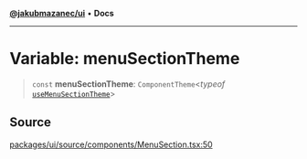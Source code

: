[**@jakubmazanec/ui**](../README.md) • **Docs**

---

# Variable: menuSectionTheme

> `const` **menuSectionTheme**: `ComponentTheme`\<_typeof_
> [`useMenuSectionTheme`](../functions/useMenuSectionTheme.md)\>

## Source

[packages/ui/source/components/MenuSection.tsx:50](https://github.com/jakubmazanec/tools/blob/bb20df5276ddb119762948adc2cda520aef09f0f/packages/ui/source/components/MenuSection.tsx#L50)
